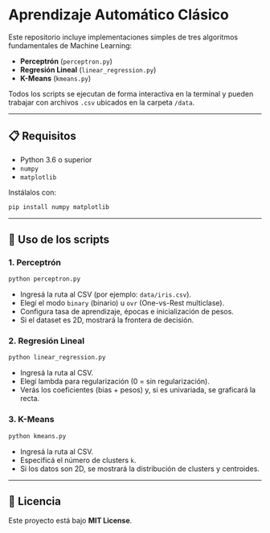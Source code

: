 # Aprendizaje Automático Clásico

Este repositorio incluye implementaciones simples de tres algoritmos fundamentales de Machine Learning:

- **Perceptrón** (`perceptron.py`)
- **Regresión Lineal** (`linear_regression.py`)
- **K-Means** (`kmeans.py`)

Todos los scripts se ejecutan de forma interactiva en la terminal y pueden trabajar con archivos `.csv` ubicados en la carpeta `/data`.

---

## 📋 Requisitos

- Python 3.6 o superior  
- `numpy`  
- `matplotlib`

Instálalos con:

```bash
pip install numpy matplotlib
```

---

## 🚀 Uso de los scripts

### 1. Perceptrón

```bash
python perceptron.py
```

- Ingresá la ruta al CSV (por ejemplo: `data/iris.csv`).  
- Elegí el modo `binary` (binario) u `ovr` (One-vs-Rest multiclase).  
- Configura tasa de aprendizaje, épocas e inicialización de pesos.  
- Si el dataset es 2D, mostrará la frontera de decisión.

### 2. Regresión Lineal

```bash
python linear_regression.py
```

- Ingresá la ruta al CSV.  
- Elegí lambda para regularización (0 = sin regularización).  
- Verás los coeficientes (bias + pesos) y, si es univariada, se graficará la recta.

### 3. K-Means

```bash
python kmeans.py
```

- Ingresá la ruta al CSV.  
- Especificá el número de clusters `k`.  
- Si los datos son 2D, se mostrará la distribución de clusters y centroides.

---

## 📄 Licencia

Este proyecto está bajo **MIT License**.  
